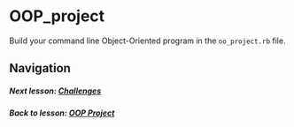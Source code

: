 # OOP_project
Build your command line Object-Oriented program in the `oo_project.rb` file.


## Navigation  
##### Next lesson: [Challenges](https://github.com/Coderdotnew/intro_web_apps_dgm/tree/master/07_class/03_challenges)    
##### Back to lesson: [OOP Project](https://github.com/Coderdotnew/intro_web_apps_dgm/tree/master/07_class/02_OOP_project)  

